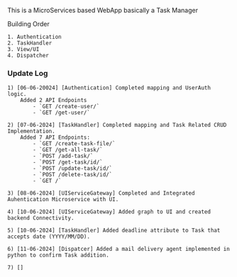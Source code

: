 This is a MicroServices based WebApp basically a Task Manager

Building Order

    1. Authentication
    2. TaskHandler
    3. View/UI
    4. Dispatcher


### Update Log
    1) [06-06-20024] [Authentication] Completed mapping and UserAuth logic.
        Added 2 API Endpoints
            - `GET /create-user/`  
            - `GET /get-user/`
            
    2) [07-06-2024] [TaskHandler] Completed mapping and Task Related CRUD Implementation.
        Added 7 API Endpoints:
            - `GET /create-task-file/`  
            - `GET /get-all-task/`  
            - `POST /add-task/`  
            - `POST /get-task/id/`  
            - `POST /update-task/id/`  
            - `POST /delete-task/id/`  
            - `GET /`

    3) [08-06-2024] [UIServiceGateway] Completed and Integrated Auhentication Microservice with UI.

    4) [10-06-2024] [UIServiceGateway] Added graph to UI and created backend Connectivity.

    5) [10-06-2024] [TaskHandler] Added deadline attribute to Task that accepts date (YYYY/MM/DD).

    6) [11-06-2024] [Dispatcer] Added a mail delivery agent implemented in python to confirm Task addition.

    7) []
